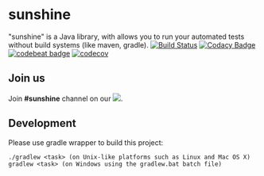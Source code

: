 sunshine
========

"sunshine" is a Java library, with allows you to run your automated tests without build systems (like maven, gradle).
[![Build Status](https://travis-ci.org/SoftServe-Test-Automation-Tools/sunshine.svg?branch=master)](https://travis-ci.org/SoftServe-Test-Automation-Tools/sunshine)
[![Codacy Badge](https://api.codacy.com/project/badge/Grade/914c367dea7f4d4bb3184cf12e4fdd05)](https://www.codacy.com/app/extsoft/sunshine?utm_source=github.com&amp;utm_medium=referral&amp;utm_content=SoftServe-Test-Automation-Tools/sunshine&amp;utm_campaign=Badge_Grade)
[![codebeat badge](https://codebeat.co/badges/7f5dd975-9861-475a-ada4-21488b365579)](https://codebeat.co/projects/github-com-softserve-test-automation-tools-sunshine-master)
[![codecov](https://codecov.io/gh/SoftServe-Test-Automation-Tools/sunshine/branch/master/graph/badge.svg)](https://codecov.io/gh/SoftServe-Test-Automation-Tools/sunshine)

Join us
-------
Join **#sunshine** channel on our <a href='https://slackin-mrxyrwvjaf.now.sh/'><img src="https://slackin-mrxyrwvjaf.now.sh/badge.svg"></a>.

Development
-----------
Please use gradle wrapper to build this project:
```
./gradlew <task> (on Unix-like platforms such as Linux and Mac OS X)
gradlew <task> (on Windows using the gradlew.bat batch file)
```